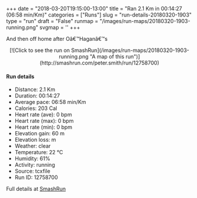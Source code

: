 +++
date = "2018-03-20T19:15:00-13:00"
title = "Ran 2.1 Km in 00:14:27 (06:58 min/Km)"
categories = ["Runs"]
slug = "run-details-20180320-1903"
type = "run"
draft = "False"
runmap = "/images/run-maps/20180320-1903-running.png"
svgmap = '<polyline points="59 0, 59 2, 58 3, 57 5, 57 5, 57 6, 57 8, 57 8, 55 10, 54 14, 53 16, 53 18, 53 19, 52 22, 50 25, 50 25, 54 27, 57 27, 57 28, 58 28, 58 29, 57 31, 58 35, 56 37, 54 41, 54 41, 53 42, 52 43, 52 45, 50 47, 48 51, 46 54, 44 57, 43 61, 41 64, 40 66, 40 69, 40 71, 41 74, 41 75, 41 77, 42 80, 42 81, 43 82, 43 85, 43 85, 44 87, 47 90, 48 91, 50 92, 51 92, 53 92, 54 92, 55 93, 55 94, 55 96, 55 97, 54 99, 53 100">'
+++

And then off home after Oâ€™Haganâ€™s 

<!--more-->

<center>
[![Click to see the run on SmashRun](/images/run-maps/20180320-1903-running.png "A map of this run")](http://smashrun.com/peter.smith/run/12758700)
</center>

#### Run details

* Distance: 2.1 Km
* Duration: 00:14:27
* Average pace: 06:58 min/Km
* Calories: 203 Cal
* Heart rate (ave): 0 bpm
* Heart rate (max): 0 bpm
* Heart rate (min): 0 bpm
* Elevation gain: 60 m
* Elevation loss:  m
* Weather: clear
* Temperature: 22 &deg;C
* Humidity: 61%
* Activity: running
* Source: tcxfile
* Run ID: 12758700

Full details at [SmashRun](http://smashrun.com/peter.smith/run/12758700)